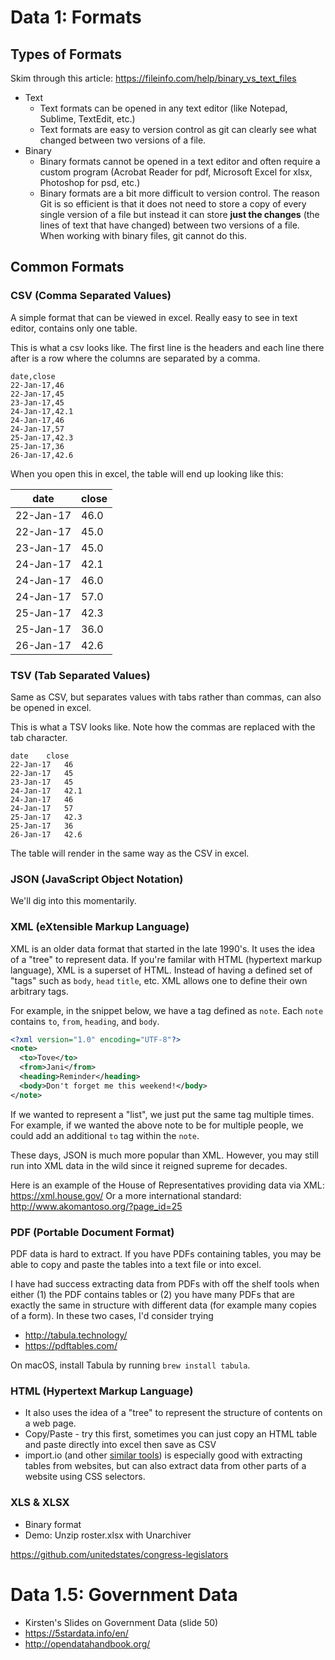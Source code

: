# Data 1: Formats

## Types of Formats

Skim through this article: https://fileinfo.com/help/binary_vs_text_files

- Text
	- Text formats can be opened in any text editor (like Notepad, Sublime, TextEdit, etc.)
	- Text formats are easy to version control as git can clearly see what changed between two versions of a file.
- Binary
	- Binary formats cannot be opened in a text editor and often require a custom program (Acrobat Reader for pdf, Microsoft Excel for xlsx, Photoshop for psd, etc.)
	- Binary formats are a bit more difficult to version control. The reason Git is so efficient is that it does not need to store a copy of every single version of a file but instead it can store **just the changes** (the lines of text that have changed) between two versions of a file. When working with binary files, git cannot do this.

## Common Formats

### CSV (Comma Separated Values)

A simple format that can be viewed in excel. Really easy to see in text editor, contains only one table.

This is what a csv looks like. The first line is the headers and each line there after is a row where the columns are separated by a comma.

```
date,close
22-Jan-17,46
22-Jan-17,45
23-Jan-17,45
24-Jan-17,42.1
24-Jan-17,46
24-Jan-17,57
25-Jan-17,42.3
25-Jan-17,36
26-Jan-17,42.6
```

When you open this in excel, the table will end up looking like this:

| date      | close |
| --------- | ----- |
| 22-Jan-17 |  46.0 |
| 22-Jan-17 |  45.0 |
| 23-Jan-17 |  45.0 |
| 24-Jan-17 |  42.1 |
| 24-Jan-17 |  46.0 |
| 24-Jan-17 |  57.0 |
| 25-Jan-17 |  42.3 |
| 25-Jan-17 |  36.0 |
| 26-Jan-17 |  42.6 |

### TSV (Tab Separated Values)

Same as CSV, but separates values with tabs rather than commas, can also be opened in excel.

This is what a TSV looks like. Note how the commas are replaced with the tab character.

```
date	close
22-Jan-17	46
22-Jan-17	45
23-Jan-17	45
24-Jan-17	42.1
24-Jan-17	46
24-Jan-17	57
25-Jan-17	42.3
25-Jan-17	36
26-Jan-17	42.6
```

The table will render in the same way as the CSV in excel.

### JSON (JavaScript Object Notation)

We'll dig into this momentarily.

### XML (eXtensible Markup Language)

XML is an older data format that started in the late 1990's. It uses the idea of a "tree" to represent data. If you're familar with HTML (hypertext markup language), XML is a superset of HTML. Instead of having a defined set of "tags" such as `body`, `head` `title`, etc. XML allows one to define their own arbitrary tags.

For example, in the snippet below, we have a tag defined as `note`. Each `note` contains `to`, `from`, `heading`, and `body`.

```xml
<?xml version="1.0" encoding="UTF-8"?>
<note>
  <to>Tove</to>
  <from>Jani</from>
  <heading>Reminder</heading>
  <body>Don't forget me this weekend!</body>
</note>
```

If we wanted to represent a "list", we just put the same tag multiple times. For example, if we wanted the above note to be for multiple people, we could add an additional `to` tag within the `note`.

These days, JSON is much more popular than XML. However, you may still run into XML data in the wild since it reigned supreme for decades.

Here is an example of the House of Representatives providing data via XML: https://xml.house.gov/
Or a more international standard: http://www.akomantoso.org/?page_id=25

### PDF (Portable Document Format)

PDF data is hard to extract. If you have PDFs containing tables, you may be able to copy and paste the tables into a text file or into excel.

I have had success extracting data from PDFs with off the shelf tools when either (1) the PDF contains tables or (2) you have many PDFs that are exactly the same in structure with different data (for example many copies of a form). In these two cases, I'd consider trying
  - http://tabula.technology/
  - https://pdftables.com/

On macOS, install Tabula by running `brew install tabula`.

### HTML (Hypertext Markup Language)

- It also uses the idea of a "tree" to represent the structure of contents on a web page.
- Copy/Paste - try this first, sometimes you can just copy an HTML table and paste directly into excel then save as CSV
- import.io (and other [similar tools](https://gist.github.com/cassidoo/9b1791a47411dd1253af2e5e8ef7c72a)) is especially good with extracting tables from websites, but can also extract data from other parts of a website using CSS selectors.

### XLS & XLSX

- Binary format
- Demo: Unzip roster.xlsx with Unarchiver

https://github.com/unitedstates/congress-legislators

# Data 1.5: Government Data

- Kirsten's Slides on Government Data (slide 50)
- https://5stardata.info/en/
- http://opendatahandbook.org/

